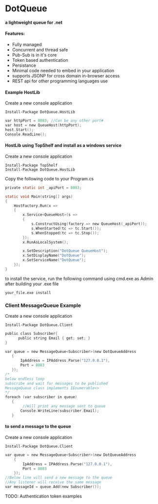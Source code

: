 # DotQueue

#### a lightweight queue for .net

#### Features:
- Fully managed
- Concurrent and thread safe
- Pub-Sub is in it's core
- Token based authentication
- Persistance
- Minimal code needed to embed in your application
- supports JSONP for cross domain in-browser access
- REST api for other programming languages use 

#### Example HostLib

Create a new console application
```
Install-Package DotQueue.HostLib
```

```c
var httpPort = 8083; //Can be any other port#
var host = new QueueHost(httpPort);
host.Start();
Console.ReadLine();
```

#### HostLib using TopShelf and install as a windows service
Create a new console application
```
Install-Package TopShelf
Install-Package DotQueue.HostLib
```
Copy the following code to your Program.cs
```c
private static int _apiPort = 8083;

static void Main(string[] args)
{
    HostFactory.Run(x =>
    {
        x.Service<QueueHost>(s =>
        {
            s.ConstructUsing(factory => new QueueHost(_apiPort));
            s.WhenStarted(tc => tc.Start());
            s.WhenStopped(tc => tc.Stop());
        });
        x.RunAsLocalSystem();

        x.SetDescription("DotQueue QueueHost");
        x.SetDisplayName("DotQueue");
        x.SetServiceName("DotQueue");
    });
}
```
	
to install the service, run the following command using cmd.exe as Admin after building your .exe file

```bash
your_file.exe install
```

### Client MessageQueue Example

Create a new console application

```
Install-Package DotQueue.Client
```

```c
public class Subscriber{
      public string Email { get; set; }
}
```
```c
var queue = new MessageQueue<Subscriber>(new DotQueueAddress
   {
       IpAddress = IPAddress.Parse("127.0.0.1"),
       Port = 8083
   });
/*
below endless loop
subscribe and wait for messages to be published
MessageQueue class implements IEnumerable<>
*/
foreach (var subscriber in queue)
   {
		//Will print any message sent to queue
       Console.WriteLine(subscriber.Email);
   }
```
#### to send a message to the queue


Create a new console application

```
Install-Package DotQueue.Client
```

```c
var queue = new MessageQueue<Subscriber>(new DotQueueAddress
    {
        IpAddress = IPAddress.Parse("127.0.0.1"),
        Port = 8083
    });
//Below line will send a new message to the queue
//Any listener will receive the same message
var messageId = queue.Add(new Subscriber());
```

TODO: Authentication token examples